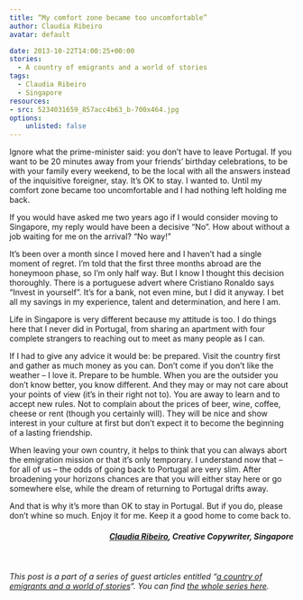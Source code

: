 ```yaml
---
title: “My comfort zone became too uncomfortable”
author: Claudia Ribeiro
avatar: default

date: 2013-10-22T14:00:25+00:00
stories:
  - A country of emigrants and a world of stories
tags:
  - Claudia Ribeiro
  - Singapore
resources: 
- src: 5234031659_857acc4b63_b-700x464.jpg
options:
    unlisted: false
---
```

Ignore what the prime-minister said: you don&#8217;t have to leave Portugal. If you want to be 20 minutes away from your friends&#8217; birthday celebrations, to be with your family every weekend, to be the local with all the answers instead of the inquisitive foreigner, stay. It&#8217;s OK to stay. I wanted to. Until my comfort zone became too uncomfortable and I had nothing left holding me back.

If you would have asked me two years ago if I would consider moving to Singapore, my reply would have been a decisive “No”. How about without a job waiting for me on the arrival? “No way!”

It&#8217;s been over a month since I moved here and I haven&#8217;t had a single moment of regret. I&#8217;m told that the first three months abroad are the honeymoon phase, so I&#8217;m only half way. But I know I thought this decision thoroughly. There is a portuguese advert where Cristiano Ronaldo says “Invest in yourself”. It&#8217;s for a bank, not even mine, but I did it anyway. I bet all my savings in my experience, talent and determination, and here I am.

Life in Singapore is very different because my attitude is too. I do things here that I never did in Portugal, from sharing an apartment with four complete strangers to reaching out to meet as many people as I can.

If I had to give any advice it would be: be prepared. Visit the country first and gather as much money as you can. Don&#8217;t come if you don&#8217;t like the weather – I love it. Prepare to be humble. When you are the outsider you don&#8217;t know better, you know different. And they may or may not care about your points of view (it&#8217;s in their right not to). You are away to learn and to accept new rules. Not to complain about the prices of beer, wine, coffee, cheese or rent (though you certainly will). They will be nice and show interest in your culture at first but don&#8217;t expect it to become the beginning of a lasting friendship.

When leaving your own country, it helps to think that you can always abort the emigration mission or that it&#8217;s only temporary. I understand now that – for all of us &#8211; the odds of going back to Portugal are very slim. After broadening your horizons chances are that you will either stay here or go somewhere else, while the dream of returning to Portugal drifts away.

And that is why it&#8217;s more than OK to stay in Portugal. But if you do, please don&#8217;t whine so much. Enjoy it for me. Keep it a good home to come back to.

<h5 style="text-align: right;">
  <a href="https://pt.linkedin.com/in/claudiaribeirocopy">Claudia Ribeiro</a>, Creative Copywriter, Singapore
</h5>

&nbsp;

_This post is a part of a series of guest articles entitled &#8220;[a country of emigrants and a world of stories][1]&#8220;. You can find [the whole series here][2]._



 [1]: /a-country-of-emigrants-and-a-world-of-stories/ "A country of emigrants, and a world of stories"
 [2]: /category/a-country-of-emigrants-and-a-world-of-stories/
